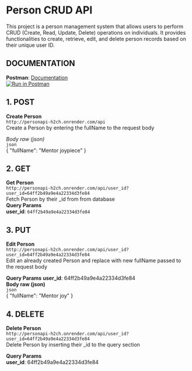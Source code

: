 # Person CRUD API
This project is a person management system that allows users to perform CRUD (Create, Read, Update, Delete) operations on individuals. It provides functionalities to create, retrieve, edit, and delete person records based on their unique user ID.

## DOCUMENTATION
**Postman**: [Documentation](`https://documenter.##postman.com/view/23031395/2s9YC2ytCQ`)  
[![Run in Postman](https://run.pstmn.io/button.svg)](https://app.getpostman.com/run-collection/23031395-ac0e58bf-a3d0-468c-9dd2-1dfd660f6697?action=collection%2Ffork&source=rip_markdown&collection-url=entityId%3D23031395-ac0e58bf-a3d0-468c-9dd2-1dfd660f6697%26entityType%3Dcollection%26workspaceId%3D7b51de54-1a2d-4b7e-b317-396874e17126)
## 1. POST
**Create Person**  
`http://personapi-h2ch.onrender.com/api`  
Create a Person by entering the fullName to the request body

*Body raw (json)*  
`json`  
{
    "fullName": "Mentor joypiece"
}

## 2. GET
**Get Person**  
`http://personapi-h2ch.onrender.com/api/user_id?user_id=64ff2b49a9e4a22334d3fe84`  
Fetch Person by their _id from from database  
**Query Params**  
**user_id**: `64ff2b49a9e4a22334d3fe84`

## 3. PUT
**Edit Person**  
`http://personapi-h2ch.onrender.com/api/user_id?user_id=64ff2b49a9e4a22334d3fe84`  
Edit an already created Person and replace with new fullName passed to the request body

**Query Params**
**user_id**: 64ff2b49a9e4a22334d3fe84  
**Body raw (json)**  
`json`  
{
    "fullName": "Mentor joy"
}

## 4. DELETE
**Delete Person**  
`http://personapi-h2ch.onrender.com/api/user_id?user_id=64ff2b49a9e4a22334d3fe84`  
Delete Person by inserting their _id to the query section

**Query Params**  
**user_id**: 64ff2b49a9e4a22334d3fe84
